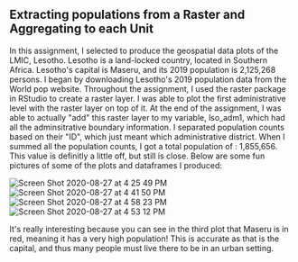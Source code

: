 ## Extracting populations from a Raster and Aggregating to each Unit

In this assignment, I selected to produce the geospatial data plots of the LMIC, Lesotho. Lesotho is a land-locked country, located in Southern Africa. Lesotho's capital is Maseru, and its 2019 population is 2,125,268 persons. I began by downloading Lesotho's 2019 population data from the World pop website. Throughout the assignment, I used the raster package in RStudio to create a raster layer. I was able to plot the first administrative level with the raster layer on top of it. At the end of the assignment, I was able to actually "add" this raster layer to my variable, lso_adm1, which had all the adminsitrative boundary information. I separated population counts based on their "ID", which just meant which administrative district. When I summed all the population counts, I got a total population of : 1,855,656. This value is definitly a little off, but still is close. Below are some fun pictures of some of the plots and dataframes I produced:

![Screen Shot 2020-08-27 at 4 25 49 PM](https://user-images.githubusercontent.com/60228374/91494981-c44f9400-e887-11ea-8158-d442626dfe00.png)
![Screen Shot 2020-08-27 at 4 41 50 PM](https://user-images.githubusercontent.com/60228374/91494988-c6b1ee00-e887-11ea-806d-753d2935f891.png)
![Screen Shot 2020-08-27 at 4 58 23 PM](https://user-images.githubusercontent.com/60228374/91494990-c9144800-e887-11ea-82c4-7f81c815dc70.png)
![Screen Shot 2020-08-27 at 4 53 12 PM](https://user-images.githubusercontent.com/60228374/91494996-cade0b80-e887-11ea-8a11-c439ac603288.png)

It's really interesting because you can see in the third plot that Maseru is in red, meaning it has a very high population! This is accurate as that is the capital, and thus many people must live there to be in an urban setting. 
